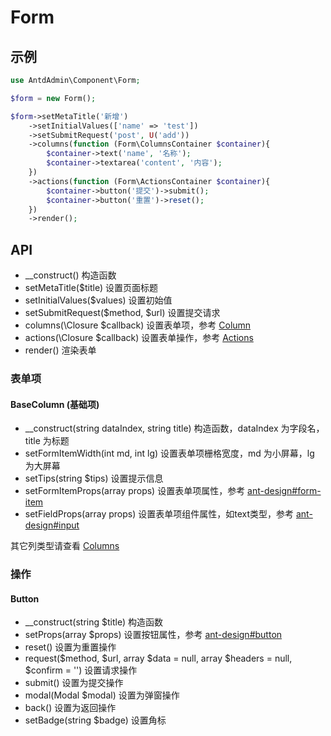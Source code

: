 # Form

## 示例

```php
use AntdAdmin\Component\Form;

$form = new Form();

$form->setMetaTitle('新增')
    ->setInitialValues(['name' => 'test'])
    ->setSubmitRequest('post', U('add'))
    ->columns(function (Form\ColumnsContainer $container){
        $container->text('name', '名称');
        $container->textarea('content', '内容');
    })
    ->actions(function (Form\ActionsContainer $container){
        $container->button('提交')->submit();
        $container->button('重置')->reset();
    })
    ->render();
```

## API

* __construct() 构造函数
* setMetaTitle($title) 设置页面标题
* setInitialValues($values) 设置初始值
* setSubmitRequest(\$method, \$url) 设置提交请求
* columns(\Closure $callback) 设置表单项，参考 [Column](#表单项)
* actions(\Closure $callback) 设置表单操作，参考 [Actions](#操作)
* render() 渲染表单

### 表单项

#### BaseColumn (基础项)

* __construct(string dataIndex, string title) 构造函数，dataIndex 为字段名，title 为标题
* setFormItemWidth(int md, int lg) 设置表单项栅格宽度，md 为小屏幕，lg 为大屏幕
* setTips(string $tips) 设置提示信息
* setFormItemProps(array props)
  设置表单项属性，参考 [ant-design#form-item](https://ant.design/components/form-cn/#formitem)
* setFieldProps(array props)
  设置表单项组件属性，如text类型，参考 [ant-design#input](https://ant.design/components/input-cn/#api)

其它列类型请查看 [Columns](./Columns.md)

### 操作

#### Button

* __construct(string $title) 构造函数
* setProps(array $props) 设置按钮属性，参考 [ant-design#button](https://ant.design/components/button-cn/#API)
* reset() 设置为重置操作
* request(\$method, \$url, array \$data = null, array \$headers = null, \$confirm = '') 设置请求操作
* submit() 设置为提交操作
* modal(Modal $modal) 设置为弹窗操作
* back() 设置为返回操作
* setBadge(string $badge) 设置角标